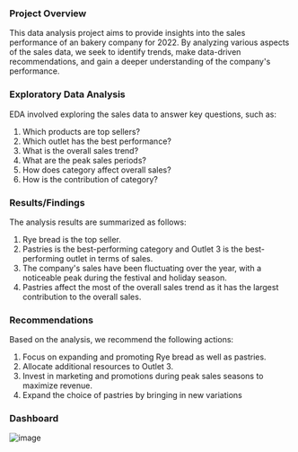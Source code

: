 ### Project Overview
This data analysis project aims to provide insights into the sales performance of an bakery company for 2022. By analyzing various aspects of the sales data, we seek to identify trends, make data-driven recommendations, and gain a deeper understanding of the company's performance.

### Exploratory Data Analysis
EDA involved exploring the sales data to answer key questions, such as:

1. Which products are top sellers?
2. Which outlet has the best performance?
3. What is the overall sales trend?
4. What are the peak sales periods?
5. How does category affect overall sales?
6. How is the contribution of category?

### Results/Findings
The analysis results are summarized as follows:

1. Rye bread is the top seller.
2. Pastries is the best-performing category and Outlet 3 is the best-performing outlet in terms of sales.
3. The company's sales have been fluctuating over the year, with a noticeable peak during the festival and holiday season.
4. Pastries affect the most of the overall sales trend as it has the largest contribution to the overall sales. 

### Recommendations
Based on the analysis, we recommend the following actions:

1. Focus on expanding and promoting Rye bread as well as pastries.
2. Allocate additional resources to Outlet 3.
3. Invest in marketing and promotions during peak sales seasons to maximize revenue.
4. Expand the choice of pastries by bringing in new variations

### Dashboard
![image](https://github.com/jieying0805/sales-performance-analysis/assets/157407542/72a00c98-3dad-49aa-81f3-eacda8a66a2f)
